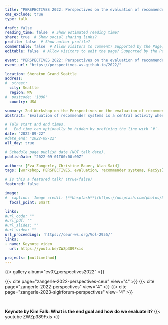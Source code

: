 ```yaml
---
title: "PERSPECTIVES 2022: Perspectives on the evaluation of recommender systems"
cms_exclude: true
type: talk

draft: false
reading_time: false  # Show estimated reading time?
share: true  # Show social sharing links?
profile: false  # Show author profile?
commentable: false  # Allow visitors to comment? Supported by the Page, Post, and Docs content types.
editable: false  # Allow visitors to edit the page? Supported by the Page, Post, and Docs content types.

event: "PERSPECTIVES 2022: Perspectives on the evaluation of recommender systems, co-located with RecSys 2022"
event_url: "https://perspectives-ws.github.io/2022/"

location: Sheraton Grand Seattle
address:
#  street: 
  city: Seattle
  region: WA
#  postcode: '1080'
  country: USA

summary: 2nd Workshop on the Perspectives on the evaluation of recommender systems, co-located with RecSys 2022.
abstract: "Evaluation of recommender systems is a central activity when developing recommender systems, both in industry and academia. The second edition of the PERSPECTIVES workshop held at RecSys 2022 brought together academia and industry to critically reflect on the evaluation of recommender systems. In the 2022 edition of PERSPECTIVES, we discussed problems and lessons learned, encouraged the exchange of the various perspectives on evaluation, and aimed to move the discourse forward within the community. We deliberately solicited papers reporting a reflection on problems regarding recommender systems evaluation and lessons learned. The workshop featured interactive parts with discussions in small groups as well as in the plenum, both on-site and online, and an industry keynote."

# Talk start and end times.
#   End time can optionally be hidden by prefixing the line with `#`.
date: "2022-09-22"
#date_end: "2022-09-22"
all_day: true

# Schedule page publish date (NOT talk date).
publishDate: "2022-09-01T00:00:00Z"

authors: [Eva Zangerle, Christine Bauer, Alan Said]
tags: [workshop, PERSPECTIVES, evaluation, recommender systems, RecSys]

# Is this a featured talk? (true/false)
featured: false

image:
#  caption: 'Image credit: [**Unsplash**](https://unsplash.com/photos/bzdhc5b3Bxs)'
  focal_point: Smart

links:
#url_code: ""
#url_pdf: ""
#url_slides: ""
#url_video: ""
url_proceedings: 'https://ceur-ws.org/Vol-2955/'
links: 
- name: Keynote video
  url: https://youtu.be/ZWZp389Fxis

projects: [multimethod]
---
```


{{< gallery album="ev07_perspectives2022" >}}

{{< cite page="zangerle-2022-perspectives-ceur" view="4" >}}
{{< cite page="zangerle-2022-perspectives" view="4" >}}
{{< cite page="zangerle-2023-sigirforum-perspectives" view="4" >}}

<br>

**Keynote by Kim Falk: What is the end goal and how do we evaluate it?**
{{< youtube ZWZp389Fxis >}}